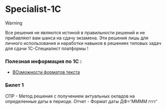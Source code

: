 # Specialist-1C

>[!WARNING]
>Все решения не являются истиной в правильности решений и не прибавляют вам шанса на сдачу экзамена. 
>Эти решения лишь для личного использования и наработки навыков в решениях типовых задач для сдачи 1С-Специалист платформы !

### Полезная информация по 1С :

- [ВОзможности форматов текста](https://vk.com/away.php?to=https%3A%2F%2Fhelpf.pro%2Ffaq83%2Fview%2F125.html&utf=1)

### Билет 1
СПР - Метод решения с получением актуальных окладов на определенные даты в периоде.
Отчет - Формат даты ДФ='ММММ гггг'
